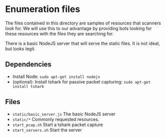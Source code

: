# Enumeration files
The files contained in this directory are samples of resources that scanners look for. We will use this to our advantage by providing bots looking for these resources with the files they are searching for.

There is a basic NodeJS server that will serve the static files. It is not ideal, but looks legit.

## Dependencies

* Install Node: ``sudo apt-get install nodejs``
* (optional): Install tshark for passive packet capturing: ``sudo apt-get install tshark``

## Files
- ``static/basic_server.js`` The basic NodeJS server
- ``static/*`` Commonly requested resources.
- ``start_pcap.sh`` Start a tshark packet capture
- ``start_servers.sh`` Start the server
